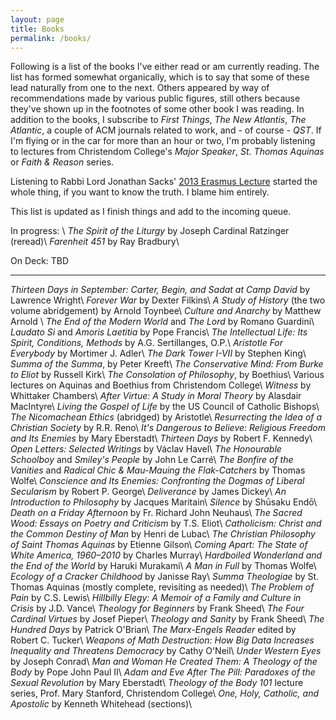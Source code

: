```yaml
---
layout: page
title: Books
permalink: /books/
---
```

Following is a list of the books I've either read or am currently reading. The list has formed somewhat organically, which is to say that some of these lead naturally from one to the next. Others appeared by way of recommendations made by various public figures, still others because they've shown up in the footnotes of some other book I was reading. In addition to the books, I subscribe to _First Things_, _The New Atlantis_, _The Atlantic_, a couple of ACM journals related to work, and - of course - _QST_. If I'm flying or in the car for more than an hour or two, I'm probably listening to lectures from Christendom College's _Major Speaker_, _St. Thomas Aquinas_ or _Faith & Reason_ series.

Listening to Rabbi Lord Jonathan Sacks' [2013 Erasmus Lecture](https://www.firstthings.com/article/2014/01/on-creative-minorities) started the whole thing, if you want to know the truth. I blame him entirely.

This list is updated as I finish things and add to the incoming queue.

In progress: \\
_The Spirit of the Liturgy_ by Joseph Cardinal Ratzinger (reread)\\
_Farenheit 451_ by Ray Bradbury\\

On Deck: TBD

---

_Thirteen Days in September: Carter, Begin, and Sadat at Camp David_ by Lawrence Wright\\
_Forever War_ by Dexter Filkins\\
_A Study of History_ (the two volume abridgement) by Arnold Toynbee\\
_Culture and Anarchy_ by Matthew Arnold \\
_The End of the Modern World_ and _The Lord_ by Romano Guardini\\
_Laudato Si_ and _Amoris Laetitia_ by Pope Francis\\
_The Intellectual Life: Its Spirit, Conditions, Methods_ by A.G. Sertillanges, O.P.\\
_Aristotle For Everybody_ by Mortimer J. Adler\\
_The Dark Tower I-VII_ by Stephen King\\
_Summa of the Summa_, by Peter Kreeft\\
_The Conservative Mind: From Burke to Eliot_ by Russell Kirk\\
_The Consolation of Philosophy_, by Boethius\\
Various lectures on Aquinas and Boethius from Christendom College\\
_Witness_ by Whittaker Chambers\\
_After Virtue: A Study in Moral Theory_ by Alasdair MacIntyre\\
_Living the Gospel of Life_ by the US Council of Catholic Bishops\\
_The Nicomachean Ethics_ (abridged) by Aristotle\\
_Resurrecting the Idea of a Christian Society_ by R.R. Reno\\
_It's Dangerous to Believe: Religious Freedom and Its Enemies_ by Mary Eberstadt\\
_Thirteen Days_ by Robert F. Kennedy\\
_Open Letters: Selected Writings_ by Václav Havel\\
_The Honourable Schoolboy_ and _Smiley's People_ by John Le Carré\\
_The Bonfire of the Vanities_ and _Radical Chic & Mau-Mauing the Flak-Catchers_ by Thomas Wolfe\\
_Conscience and Its Enemies: Confronting the Dogmas of Liberal Secularism_ by Robert P. George\\
_Deliverance_ by James Dickey\\
_An Introduction to Philosophy_ by Jacques Maritain\\
_Silence_ by Shūsaku Endō\\
_Death on a Friday Afternoon_ by Fr. Richard John Neuhaus\\
_The Sacred Wood: Essays on Poetry and Criticism_ by T.S. Eliot\\
_Catholicism: Christ and the Common Destiny of Man_ by Henri de Lubac\\
_The Christian Philosophy of Saint Thomas Aquinas_ by Etienne Gilson\\
_Coming Apart: The State of White America, 1960–2010_ by Charles Murray\\
_Hardboiled Wonderland and the End of the World_ by Haruki Murakami\\
_A Man in Full_ by Thomas Wolfe\\
_Ecology of a Cracker Childhood_ by Janisse Ray\\
_Summa Theologiae_ by St. Thomas Aquinas (mostly complete, revisiting as needed)\\
_The Problem of Pain_ by C.S. Lewis\\
_Hillbilly Elegy: A Memoir of a Family and Culture in Crisis_ by J.D. Vance\\
_Theology for Beginners_ by Frank Sheed\\
_The Four Cardinal Virtues_ by Josef Pieper\\
_Theology and Sanity_ by Frank Sheed\\
_The Hundred Days_ by Patrick O'Brian\\
_The Marx-Engels Reader_ edited by Robert C. Tucker\\
_Weapons of Math Destruction: How Big Data Increases Inequality and Threatens Democracy_ by Cathy O'Neil\\
_Under Western Eyes_ by Joseph Conrad\\
_Man and Woman He Created Them: A Theology of the Body_ by Pope John Paul II\\
_Adam and Eve After The Pill: Paradoxes of the Sexual Revolution_ by Mary Eberstadt\\
_Theology of the Body 101_ lecture series, Prof. Mary Stanford, Christendom College\\
_One, Holy, Catholic, and Apostolic_ by Kenneth Whitehead (sections)\\
